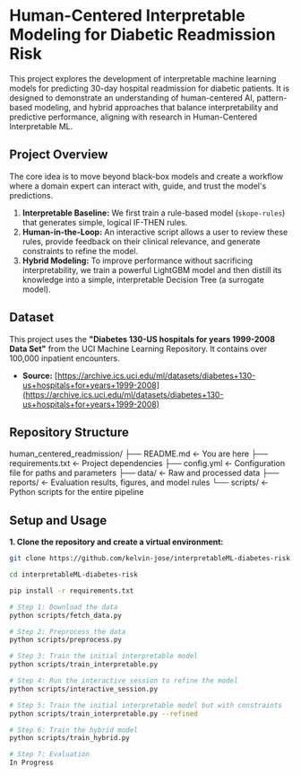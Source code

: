 # Human-Centered Interpretable Modeling for Diabetic Readmission Risk

This project explores the development of interpretable machine learning models for predicting 30-day hospital readmission for diabetic patients. It is designed to demonstrate an understanding of human-centered AI, pattern-based modeling, and hybrid approaches that balance interpretability and predictive performance, aligning with research in Human-Centered Interpretable ML.

## Project Overview

The core idea is to move beyond black-box models and create a workflow where a domain expert can interact with, guide, and trust the model's predictions.

1.  **Interpretable Baseline:** We first train a rule-based model (`skope-rules`) that generates simple, logical IF-THEN rules.
2.  **Human-in-the-Loop:** An interactive script allows a user to review these rules, provide feedback on their clinical relevance, and generate constraints to refine the model.
3.  **Hybrid Modeling:** To improve performance without sacrificing interpretability, we train a powerful LightGBM model and then distill its knowledge into a simple, interpretable Decision Tree (a surrogate model).

## Dataset

This project uses the **"Diabetes 130-US hospitals for years 1999-2008 Data Set"** from the UCI Machine Learning Repository. It contains over 100,000 inpatient encounters.

- **Source:** [https://archive.ics.uci.edu/ml/datasets/diabetes+130-us+hospitals+for+years+1999-2008](https://archive.ics.uci.edu/ml/datasets/diabetes+130-us+hospitals+for+years+1999-2008)

## Repository Structure
human_centered_readmission/
├── README.md                 <- You are here
├── requirements.txt          <- Project dependencies
├── config.yml                <- Configuration file for paths and parameters
├── data/                     <- Raw and processed data
├── reports/                  <- Evaluation results, figures, and model rules
└── scripts/                  <- Python scripts for the entire pipeline

## Setup and Usage

**1. Clone the repository and create a virtual environment:**

```bash
git clone https://github.com/kelvin-jose/interpretableML-diabetes-risk.git

cd interpretableML-diabetes-risk

pip install -r requirements.txt

# Step 1: Download the data
python scripts/fetch_data.py

# Step 2: Preprocess the data
python scripts/preprocess.py

# Step 3: Train the initial interpretable model
python scripts/train_interpretable.py

# Step 4: Run the interactive session to refine the model
python scripts/interactive_session.py

# Step 5: Train the initial interpretable model but with constraints
python scripts/train_interpretable.py --refined

# Step 6: Train the hybrid model
python scripts/train_hybrid.py

# Step 7: Evaluation
In Progress

```

